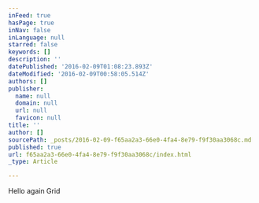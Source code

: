 ```yaml
---
inFeed: true
hasPage: true
inNav: false
inLanguage: null
starred: false
keywords: []
description: ''
datePublished: '2016-02-09T01:08:23.893Z'
dateModified: '2016-02-09T00:58:05.514Z'
authors: []
publisher:
  name: null
  domain: null
  url: null
  favicon: null
title: ''
author: []
sourcePath: _posts/2016-02-09-f65aa2a3-66e0-4fa4-8e79-f9f30aa3068c.md
published: true
url: f65aa2a3-66e0-4fa4-8e79-f9f30aa3068c/index.html
_type: Article

---
```

Hello again Grid